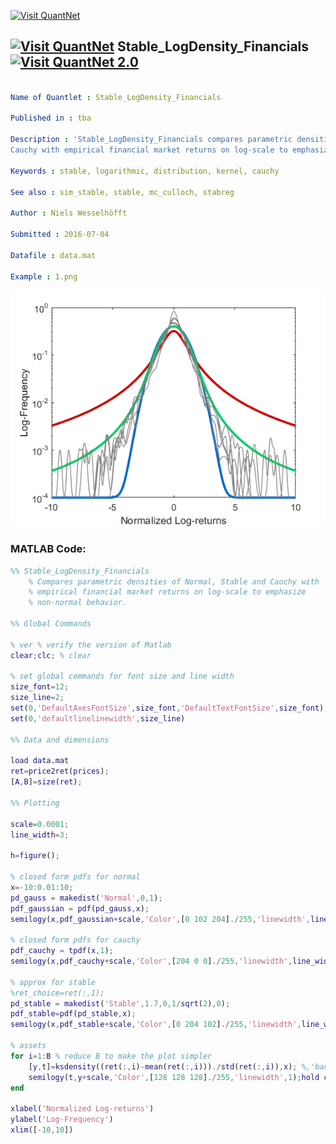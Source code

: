 
[<img src="https://github.com/QuantLet/Styleguide-and-FAQ/blob/master/pictures/banner.png" width="880" alt="Visit QuantNet">](http://quantlet.de/index.php?p=info)

## [<img src="https://github.com/QuantLet/Styleguide-and-Validation-procedure/blob/master/pictures/qloqo.png" alt="Visit QuantNet">](http://quantlet.de/) **Stable_LogDensity_Financials** [<img src="https://github.com/QuantLet/Styleguide-and-Validation-procedure/blob/master/pictures/QN2.png" width="60" alt="Visit QuantNet 2.0">](http://quantlet.de/d3/ia)

```yaml

Name of Quantlet : Stable_LogDensity_Financials

Published in : tba

Description : 'Stable_LogDensity_Financials compares parametric densities of Normal, Stable and
Cauchy with empirical financial market returns on log-scale to emphasize non-normal behavior.'

Keywords : stable, logarithmic, distribution, kernel, cauchy

See also : sim_stable, stable, mc_culloch, stabreg

Author : Niels Wesselhöfft

Submitted : 2016-07-04

Datafile : data.mat

Example : 1.png

```

![Picture1](1.png)


### MATLAB Code:
```matlab
%% Stable_LogDensity_Financials
    % Compares parametric densities of Normal, Stable and Cauchy with
    % empirical financial market returns on log-scale to emphasize
    % non-normal behavior.

%% Global Commands

% ver % verify the version of Matlab
clear;clc; % clear

% set global commands for font size and line width
size_font=12;
size_line=2;
set(0,'DefaultAxesFontSize',size_font,'DefaultTextFontSize',size_font);
set(0,'defaultlinelinewidth',size_line)

%% Data and dimensions

load data.mat
ret=price2ret(prices);
[A,B]=size(ret);

%% Plotting

scale=0.0001;
line_width=3;

h=figure();

% closed form pdfs for normal
x=-10:0.01:10;
pd_gauss = makedist('Normal',0,1);
pdf_gaussian = pdf(pd_gauss,x);
semilogy(x,pdf_gaussian+scale,'Color',[0 102 204]./255,'linewidth',line_width); hold on;

% closed form pdfs for cauchy
pdf_cauchy = tpdf(x,1);
semilogy(x,pdf_cauchy+scale,'Color',[204 0 0]./255,'linewidth',line_width)

% approx for stable
%ret_choice=ret(:,1);
pd_stable = makedist('Stable',1.7,0,1/sqrt(2),0);
pdf_stable=pdf(pd_stable,x);
semilogy(x,pdf_stable+scale,'Color',[0 204 102]./255,'linewidth',line_width)

% assets
for i=1:B % reduce B to make the plot simpler
    [y,t]=ksdensity((ret(:,i)-mean(ret(:,i)))./std(ret(:,i)),x); %,'bandwidth',0.005
    semilogy(t,y+scale,'Color',[128 128 128]./255,'linewidth',1);hold on;
end

xlabel('Normalized Log-returns')
ylabel('Log-Frequency')
xlim([-10,10])

```
